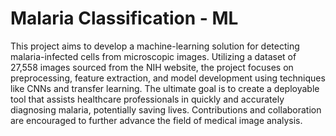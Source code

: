 # Malaria Classification - ML

This  project aims to develop a machine-learning solution for detecting malaria-infected cells from microscopic images. Utilizing a dataset of 27,558 images sourced from the NIH website, the project focuses on preprocessing, feature extraction, and model development using techniques like CNNs and transfer learning. The ultimate goal is to create a deployable tool that assists healthcare professionals in quickly and accurately diagnosing malaria, potentially saving lives. Contributions and collaboration are encouraged to further advance the field of medical image analysis.
 
